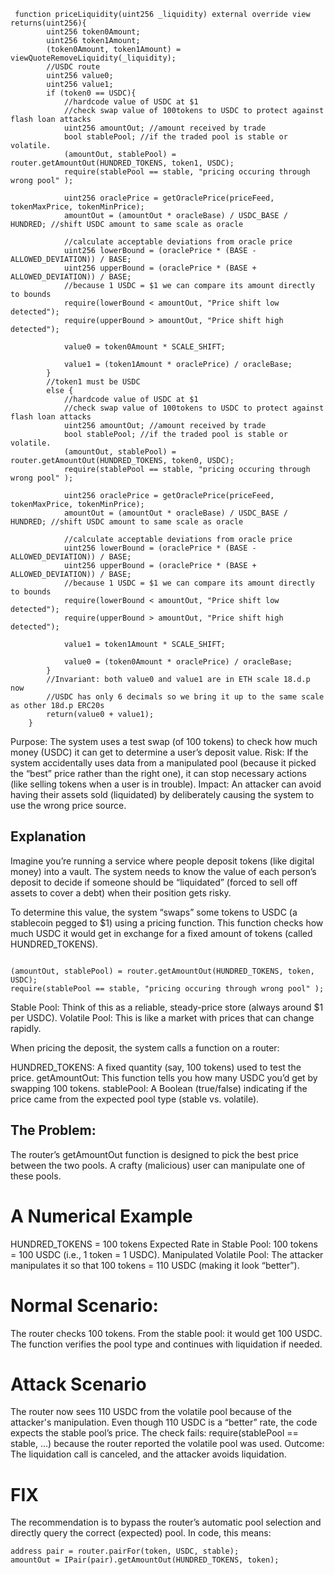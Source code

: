 
```solidity
 function priceLiquidity(uint256 _liquidity) external override view returns(uint256){
        uint256 token0Amount;
        uint256 token1Amount;
        (token0Amount, token1Amount) = viewQuoteRemoveLiquidity(_liquidity);
        //USDC route 
        uint256 value0;
        uint256 value1;
        if (token0 == USDC){
            //hardcode value of USDC at $1
            //check swap value of 100tokens to USDC to protect against flash loan attacks
            uint256 amountOut; //amount received by trade
            bool stablePool; //if the traded pool is stable or volatile.
            (amountOut, stablePool) = router.getAmountOut(HUNDRED_TOKENS, token1, USDC);
            require(stablePool == stable, "pricing occuring through wrong pool" );

            uint256 oraclePrice = getOraclePrice(priceFeed, tokenMaxPrice, tokenMinPrice);
            amountOut = (amountOut * oracleBase) / USDC_BASE / HUNDRED; //shift USDC amount to same scale as oracle

            //calculate acceptable deviations from oracle price
            uint256 lowerBound = (oraclePrice * (BASE - ALLOWED_DEVIATION)) / BASE;
            uint256 upperBound = (oraclePrice * (BASE + ALLOWED_DEVIATION)) / BASE;
            //because 1 USDC = $1 we can compare its amount directly to bounds
            require(lowerBound < amountOut, "Price shift low detected");
            require(upperBound > amountOut, "Price shift high detected");

            value0 = token0Amount * SCALE_SHIFT;
            
            value1 = (token1Amount * oraclePrice) / oracleBase;
        }
        //token1 must be USDC 
        else {
            //hardcode value of USDC at $1
            //check swap value of 100tokens to USDC to protect against flash loan attacks
            uint256 amountOut; //amount received by trade
            bool stablePool; //if the traded pool is stable or volatile.
            (amountOut, stablePool) = router.getAmountOut(HUNDRED_TOKENS, token0, USDC);
            require(stablePool == stable, "pricing occuring through wrong pool" );

            uint256 oraclePrice = getOraclePrice(priceFeed, tokenMaxPrice, tokenMinPrice);
            amountOut = (amountOut * oracleBase) / USDC_BASE / HUNDRED; //shift USDC amount to same scale as oracle

            //calculate acceptable deviations from oracle price
            uint256 lowerBound = (oraclePrice * (BASE - ALLOWED_DEVIATION)) / BASE;
            uint256 upperBound = (oraclePrice * (BASE + ALLOWED_DEVIATION)) / BASE;
            //because 1 USDC = $1 we can compare its amount directly to bounds
            require(lowerBound < amountOut, "Price shift low detected");
            require(upperBound > amountOut, "Price shift high detected");

            value1 = token1Amount * SCALE_SHIFT;
           
            value0 = (token0Amount * oraclePrice) / oracleBase;
        }
        //Invariant: both value0 and value1 are in ETH scale 18.d.p now
        //USDC has only 6 decimals so we bring it up to the same scale as other 18d.p ERC20s
        return(value0 + value1);
    }
```



Purpose: The system uses a test swap (of 100 tokens) to check how much money (USDC) it can get to determine a user’s deposit value.
Risk: If the system accidentally uses data from a manipulated pool (because it picked the “best” price rather than the right one), it can stop necessary actions (like selling tokens when a user is in trouble).
Impact: An attacker can avoid having their assets sold (liquidated) by deliberately causing the system to use the wrong price source.


## Explanation

Imagine you’re running a service where people deposit tokens (like digital money) into a vault. The system needs to know the value of each person’s deposit to decide if someone should be “liquidated” (forced to sell off assets to cover a debt) when their position gets risky.

To determine this value, the system “swaps” some tokens to USDC (a stablecoin pegged to $1) using a pricing function. This function checks how much USDC it would get in exchange for a fixed amount of tokens (called HUNDRED_TOKENS).



```solidity 

(amountOut, stablePool) = router.getAmountOut(HUNDRED_TOKENS, token, USDC);
require(stablePool == stable, "pricing occuring through wrong pool" );
```
Stable Pool: Think of this as a reliable, steady-price store (always around $1 per USDC).
Volatile Pool: This is like a market with prices that can change rapidly.

When pricing the deposit, the system calls a function on a router:

HUNDRED_TOKENS: A fixed quantity (say, 100 tokens) used to test the price.
getAmountOut: This function tells you how many USDC you’d get by swapping 100 tokens.
stablePool: A Boolean (true/false) indicating if the price came from the expected pool type (stable vs. volatile).


## The Problem:
The router’s getAmountOut function is designed to pick the best price between the two pools.
A crafty (malicious) user can manipulate one of these pools.

# A Numerical Example

HUNDRED_TOKENS = 100 tokens
Expected Rate in Stable Pool: 100 tokens = 100 USDC (i.e., 1 token = 1 USDC).
Manipulated Volatile Pool: The attacker manipulates it so that 100 tokens = 110 USDC (making it look “better”).

# Normal Scenario:
The router checks 100 tokens.
From the stable pool: it would get 100 USDC.
The function verifies the pool type and continues with liquidation if needed.


# Attack Scenario

The router now sees 110 USDC from the volatile pool because of the attacker's manipulation.
Even though 110 USDC is a “better” rate, the code expects the stable pool’s price.
The check fails: require(stablePool == stable, ...) because the router reported the volatile pool was used.
Outcome: The liquidation call is canceled, and the attacker avoids liquidation.

# FIX

The recommendation is to bypass the router’s automatic pool selection and directly query the correct (expected) pool. In code, this means:

```solidity
address pair = router.pairFor(token, USDC, stable);
amountOut = IPair(pair).getAmountOut(HUNDRED_TOKENS, token);

```











